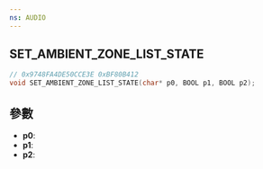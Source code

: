 ```yaml
---
ns: AUDIO
---
```

## SET_AMBIENT_ZONE_LIST_STATE

```c
// 0x9748FA4DE50CCE3E 0xBF80B412
void SET_AMBIENT_ZONE_LIST_STATE(char* p0, BOOL p1, BOOL p2);
```


## 參數
* **p0**: 
* **p1**: 
* **p2**: 

